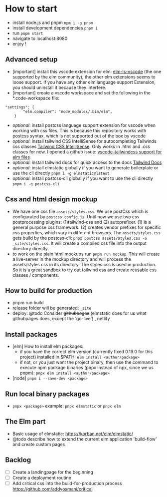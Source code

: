 # How to start
- install node.js and pnpm `npm i -g pnpm`
- install development dependencies `pnpm i`
- run `pnpm start`
- navigate to localhost:8080
- enjoy !

## Advanced setup
- [important] install this vscode extension for elm: [elm-ls-vscode](https://marketplace.visualstudio.com/items?itemName=Elmtooling.elm-ls-vscode) (the one supported by the elm community), the other elm extensions seems to loose support. If you have any other elm language support Extension, you should uninstall it because they interfere.
- [important] create a vscode workspace and set the following in the *.code-workspace file:
```
"settings": {
		"elm.compiler": "node_modules/.bin/elm",
	}
```
- _optional_: install postcss language support extension for vscode when working with css files. This is because this repository works with postcss syntax, which is not supported out of the box by vscode
- _optional_: install tailwind CSS IntelliSense for autocompleting Tailwinds css classes [Tailwind CSS IntelliSense](https://marketplace.visualstudio.com/items?itemName=bradlc.vscode-tailwindcss). Only works in .html and .css classes for now. I opened a github issue: [vscode-tailwindcss support for elm files](https://github.com/bradlc/vscode-tailwindcss/issues/84)
- _optional_: install tailwind docs for quick access to the docs [Tailwind Docs](https://marketplace.visualstudio.com/items?itemName=austenc.tailwind-docs)
- _optional_: install elmstatic globally if you want to generate boilerplate or use the cli directly `pnpm i -g elmstatic@latest`
- _optional_: install postcss-cli globally if you want to use the cli directly `pnpm i -g postcss-cli`

## Css and html design mockup
- We have one css file `assets/styles.css`. We use postCss which is configurated by `postcss.config.js`. Until now we use two css postprocessing plugins: (1)tailwind-css and (2) autoprefixer. (1) Is a general purpose css framework. (2) creates vendor prefixes for specific css properties, which vary in different browsers. The `assets/styles.css` gets build by the postcss-cli: `pnpx postcss assets/styles.css -o _site/styles.css`. It will create a compiled css file into the output directory directly.
- to work on the plain html mockups run `pnpm run mockup`. This will create a live-server in the mockup directory and will process the assets/styles.css in its directory. The styles.css is used in production. So it is a great sandbox to try out tailwind css and create reusable css classes / components.

## How to build for production
- pnpm run build
- release folder will be generated: `_site`
- deploy: @todo Consider ~~githubpages~~ (elmstatic does for us what githubpages does, except the 'go-live') , netlify

## Install packages
- [elm] How to install elm packages:
  - if you have the correct elm version (currently fixed 0.19.0 for this project) installed in $PATH: `elm install <author/package>`
  - if not, or you just want the project binary, then use the command to execute npm package binaries (pnpx instead of npx, since we us pnpm): `pnpx elm install <author/package>`
- [node] `pnpm i --save-dev <package>`

## Run local binary packages
- `pnpx <package>` example: `pnpx elmstatic` or `pnpx elm`

## The Elm part
- Basic usage of elmstatic: https://korban.net/elm/elmstatic/
- @todo describe how to extend the current elm application 'build-flow' and create custom pages

## Backlog
- [ ] Create a landingpage for the beginning
- [ ] Create a deployment routine
- [ ] Add critical css into the build-for-production process https://github.com/addyosmani/critical